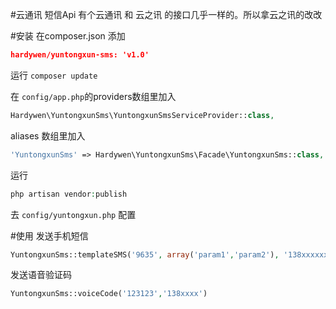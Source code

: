 #云通讯 短信Api
有个云通讯 和 云之讯 的接口几乎一样的。所以拿云之讯的改改

#安装 
在composer.json 添加 
```json
hardywen/yuntongxun-sms: 'v1.0'
```

运行 ```composer update```

在 ```config/app.php```的providers数组里加入
```php
Hardywen\YuntongxunSms\YuntongxunSmsServiceProvider::class,
```
aliases 数组里加入
```php
'YuntongxunSms' => Hardywen\YuntongxunSms\Facade\YuntongxunSms::class,
```

运行
```php 
php artisan vendor:publish
```

去 ```config/yuntongxun.php``` 配置

#使用
发送手机短信
```php
YuntongxunSms::templateSMS('9635', array('param1','param2'), '138xxxxxx')
```

发送语音验证码
```php
YuntongxunSms::voiceCode('123123','138xxxx')
```
